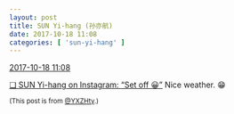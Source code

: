 ```yaml
---
layout: post
title: SUN Yi-hang (孙亦航)
date: 2017-10-18 11:08
categories: [ 'sun-yi-hang' ]
---
```


<div class="weibo-info">
  <a href="http://weibo.com/2565158051/FqV2OzOhr">2017-10-18 11:08</a>
</div>

[❏ SUN Yi-hang on Instagram: “Set off 😀”](https://www.instagram.com/p/BaX6jqUjQou/) Nice weather. :grin:

<!-- more -->

<small>(This post is from [@YXZHty](http://weibo.com/2565158051).)</small>
